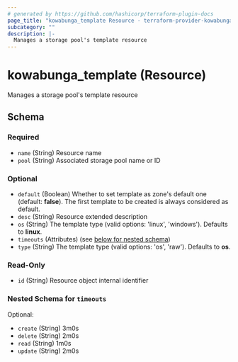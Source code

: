 ```yaml
---
# generated by https://github.com/hashicorp/terraform-plugin-docs
page_title: "kowabunga_template Resource - terraform-provider-kowabunga"
subcategory: ""
description: |-
  Manages a storage pool's template resource
---
```


# kowabunga_template (Resource)

Manages a storage pool's template resource



<!-- schema generated by tfplugindocs -->
## Schema

### Required

- `name` (String) Resource name
- `pool` (String) Associated storage pool name or ID

### Optional

- `default` (Boolean) Whether to set template as zone's default one (default: **false**). The first template to be created is always considered as default.
- `desc` (String) Resource extended description
- `os` (String) The template type (valid options: 'linux', 'windows'). Defaults to **linux**.
- `timeouts` (Attributes) (see [below for nested schema](#nestedatt--timeouts))
- `type` (String) The template type (valid options: 'os', 'raw'). Defaults to **os**.

### Read-Only

- `id` (String) Resource object internal identifier

<a id="nestedatt--timeouts"></a>
### Nested Schema for `timeouts`

Optional:

- `create` (String) 3m0s
- `delete` (String) 2m0s
- `read` (String) 1m0s
- `update` (String) 2m0s
